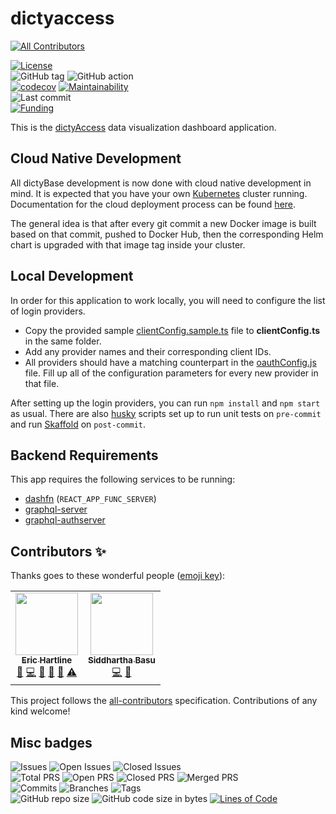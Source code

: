 # dictyaccess

<!-- ALL-CONTRIBUTORS-BADGE:START - Do not remove or modify this section -->

[![All Contributors](https://img.shields.io/badge/all_contributors-2-orange.svg?style=flat-square)](#contributors-)

<!-- ALL-CONTRIBUTORS-BADGE:END -->

[![License](https://img.shields.io/badge/License-BSD%202--Clause-blue.svg)](LICENSE)  
![GitHub tag](https://img.shields.io/github/v/tag/dictyBase/dictyaccess)
![GitHub action](https://github.com/dictyBase/dictyaccess/workflows/Node%20CI%20Develop/badge.svg)  
[![codecov](https://codecov.io/gh/dictyBase/dictyaccess/branch/develop/graph/badge.svg)](https://codecov.io/gh/dictyBase/dictyaccess)
[![Maintainability](https://badgen.net/codeclimate/maintainability/dictyBase/dictyaccess)](https://codeclimate.com/github/dictyBase/dictyaccess)  
![Last commit](https://badgen.net/github/last-commit/dictyBase/dictyaccess/develop)  
[![Funding](https://badgen.net/badge/Funding/Rex%20L%20Chisholm,dictyBase,DCR/yellow?list=|)](https://projectreporter.nih.gov/project_info_description.cfm?aid=10024726&icde=0)

This is the [dictyAccess](https://dictycr.org/dictyaccess) data visualization dashboard application.

## Cloud Native Development

All dictyBase development is now done with cloud native development in mind. It is expected
that you have your own [Kubernetes](https://kubernetes.io/) cluster running. Documentation
for the cloud deployment process can be found [here](https://github.com/dictyBase/Migration/tree/master/deployment).

The general idea is that after every git commit a new Docker image is built based on that commit,
pushed to Docker Hub, then the corresponding Helm chart is upgraded with that image tag
inside your cluster.

## Local Development

In order for this application to work locally, you will need to configure the list of
login providers.

- Copy the provided sample [clientConfig.sample.ts](src/common/utils/clientConfig.sample.ts) file
  to **clientConfig.ts** in the same folder.
- Add any provider names and their corresponding client IDs.
- All providers should have a matching counterpart in the
  [oauthConfig.js](src/common/utils/oauthConfig.ts) file. Fill up all of the
  configuration parameters for every new provider in that file.

After setting up the login providers, you can run `npm install` and `npm start` as usual.
There are also [husky](https://github.com/typicode/husky) scripts set up to run unit tests
on `pre-commit` and run [Skaffold](https://github.com/GoogleContainerTools/skaffold) on `post-commit`.

## Backend Requirements

This app requires the following services to be running:

- [dashfn](https://github.com/dictybase-playground/kubeless-gofn/tree/master/dashboard) (`REACT_APP_FUNC_SERVER`)
- [graphql-server](https://github.com/dictyBase/graphql-server)
- [graphql-authserver](https://github.com/dictyBase/graphql-authserver)

## Contributors ✨

Thanks goes to these wonderful people ([emoji key](https://allcontributors.org/docs/en/emoji-key)):

<!-- ALL-CONTRIBUTORS-LIST:START - Do not remove or modify this section -->
<!-- prettier-ignore-start -->
<!-- markdownlint-disable -->
<table>
  <tr>
    <td align="center"><a href="http://www.erichartline.net/"><img src="https://avatars3.githubusercontent.com/u/13489381?v=4" width="100px;" alt=""/><br /><sub><b>Eric Hartline</b></sub></a><br /><a href="https://github.com/dictyBase/dictyaccess/issues?q=author%3Awildlifehexagon" title="Bug reports">🐛</a> <a href="https://github.com/dictyBase/dictyaccess/commits?author=wildlifehexagon" title="Code">💻</a> <a href="https://github.com/dictyBase/dictyaccess/commits?author=wildlifehexagon" title="Documentation">📖</a> <a href="#design-wildlifehexagon" title="Design">🎨</a> <a href="#maintenance-wildlifehexagon" title="Maintenance">🚧</a> <a href="https://github.com/dictyBase/dictyaccess/commits?author=wildlifehexagon" title="Tests">⚠️</a></td>
    <td align="center"><a href="http://cybersiddhu.github.com/"><img src="https://avatars3.githubusercontent.com/u/48740?v=4" width="100px;" alt=""/><br /><sub><b>Siddhartha Basu</b></sub></a><br /><a href="https://github.com/dictyBase/dictyaccess/commits?author=cybersiddhu" title="Code">💻</a> <a href="#maintenance-cybersiddhu" title="Maintenance">🚧</a></td>
  </tr>
</table>

<!-- markdownlint-enable -->
<!-- prettier-ignore-end -->

<!-- ALL-CONTRIBUTORS-LIST:END -->

This project follows the [all-contributors](https://github.com/all-contributors/all-contributors) specification. Contributions of any kind welcome!

## Misc badges

![Issues](https://badgen.net/github/issues/dictyBase/dictyaccess)
![Open Issues](https://badgen.net/github/open-issues/dictyBase/dictyaccess)
![Closed Issues](https://badgen.net/github/closed-issues/dictyBase/dictyaccess)  
![Total PRS](https://badgen.net/github/prs/dictyBase/dictyaccess)
![Open PRS](https://badgen.net/github/open-prs/dictyBase/dictyaccess)
![Closed PRS](https://badgen.net/github/closed-prs/dictyBase/dictyaccess)
![Merged PRS](https://badgen.net/github/merged-prs/dictyBase/dictyaccess)  
![Commits](https://badgen.net/github/commits/dictyBase/dictyaccess/develop)
![Branches](https://badgen.net/github/branches/dictyBase/dictyaccess)
![Tags](https://badgen.net/github/tags/dictyBase/dictyaccess)  
![GitHub repo size](https://img.shields.io/github/repo-size/dictyBase/dictyaccess?style=plastic)
![GitHub code size in bytes](https://img.shields.io/github/languages/code-size/dictyBase/dictyaccess?style=plastic)
[![Lines of Code](https://badgen.net/codeclimate/loc/dictyBase/dictyaccess)](https://codeclimate.com/github/dictyBase/dictyaccess/code)
